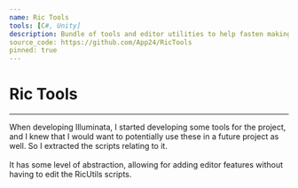 ```yaml
---
name: Ric Tools
tools: [C#, Unity]
description: Bundle of tools and editor utilities to help fasten making unity editor tools
source_code: https://github.com/App24/RicTools
pinned: true
---
```


# Ric Tools

---

When developing Illuminata, I started developing some tools for the project, and I knew that I would want to potentially use these in a future project as well. So I extracted the scripts relating to it.<br><br>
It has some level of abstraction, allowing for adding editor features without having to edit the RicUtils scripts.


<!-- [Source Code](https://github.com/App24/RicTools) -->